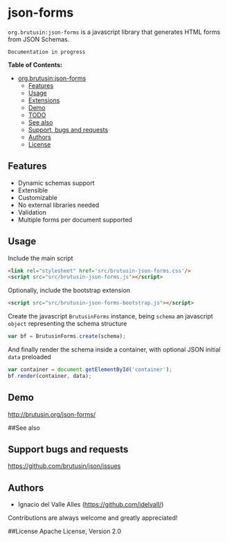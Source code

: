 # json-forms
`org.brutusin:json-forms` is a javascript library that generates HTML forms from JSON Schemas.

`Documentation in progress`

**Table of Contents:** 

- [org.brutusin:json-forms](#)
  - [Features](#features)
  - [Usage](#usage)
  - [Extensions](#extensions)
  - [Demo](#demo)
  - [TODO](#todo)
  - [See also](#see-also)
  - [Support, bugs and requests](#support-bugs-and-requests)
  - [Authors](#authors)
  - [License](#license)

## Features
* Dynamic schemas support
* Extensible
* Customizable
* No external libraries needed
* Validation
* Multiple forms per document supported

## Usage
Include the main script
```html
<link rel="stylesheet" href='src/brutusin-json-forms.css'/>
<script src="src/brutusin-json-forms.js"></script>
```
Optionally, include the bootstrap extension
```html
<script src="src/brutusin-json-forms-bootstrap.js"></script>
```
Create the javascript `BrutusinForms` instance, being `schema` an javascript `object` representing the schema structure
```javascript
var bf = BrutusinForms.create(schema);
```
And finally render the schema inside a container, with optional JSON initial `data` preloaded
```javascript
var container = document.getElementById('container');
bf.render(container, data);
```

## Demo
http://brutusin.org/json-forms/

##See also

## Support bugs and requests
https://github.com/brutusin/json/issues

## Authors

- Ignacio del Valle Alles (<https://github.com/idelvall/>)

Contributions are always welcome and greatly appreciated!

##License
Apache License, Version 2.0
